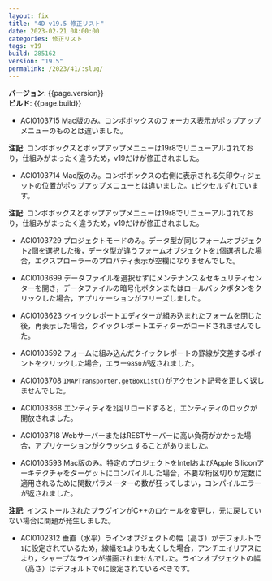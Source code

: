 ```yaml
---
layout: fix
title: "4D v19.5 修正リスト"
date: 2023-02-21 08:00:00
categories: 修正リスト
tags: v19 
build: 285162
version: "19.5"
permalink: /2023/41/:slug/
---
```


**バージョン**: {{page.version}}  
**ビルド**: {{page.build}} 


* ACI0103715 Mac版のみ。コンボボックスのフォーカス表示がポップアップメニューのものとは違いました。

**注記**: コンボボックスとポップアップメニューは19r8でリニューアルされており，仕組みがまったく違うため，v19だけが修正されました。

* ACI0103714 Mac版のみ。コンボボックスの右側に表示される矢印ウィジェットの位置がポップアップメニューとは違いました。`1`ピクセルずれています。

**注記**: コンボボックスとポップアップメニューは19r8でリニューアルされており，仕組みがまったく違うため，v19だけが修正されました。

* ACI0103729 プロジェクトモードのみ。データ型が同じフォームオブジェクト`2`個を選択した後，データ型が違うフォームオブジェクトを`1`個選択した場合，エクスプローラーのプロパティ表示が空欄になりませんでした。

* ACI0103699 データファイルを選択せずにメンテナンス＆セキュリティセンターを開き，データファイルの暗号化ボタンまたはロールバックボタンをクリックした場合，アプリケーションがフリーズしました。

* ACI0103623 クイックレポートエディターが組み込まれたフォームを閉じた後，再表示した場合，クイックレポートエディターがロードされませんでした。

* ACI0103592 フォームに組み込んだクイックレポートの罫線が交差するポイントをクリックした場合，エラー``9850``が返されました。
 
* ACI0103708 `IMAPTransporter.getBoxList()`がアクセント記号を正しく返しませんでした。

* ACI0103368 エンティティを`2`回リロードすると，エンティティのロックが開放されました。
 
* ACI0103718 WebサーバーまたはRESTサーバーに高い負荷がかかった場合，アプリケーションがクラッシュすることがありました。

* ACI0103593 Mac版のみ。特定のプロジェクトをIntelおよびApple Siliconアーキテクチャをターゲットにコンパイルした場合，不要な桁区切りが定数に適用されるために関数パラメーターの数が狂ってしまい，コンパイルエラーが返されました。

**注記**: インストールされたプラグインがC++のロケールを変更し，元に戻していない場合に問題が発生しました。

* ACI0102312 垂直（水平）ラインオブジェクトの幅（高さ）がデフォルトで`1`に設定されているため，線幅を`1`よりも太くした場合，アンチエイリアスにより，シャープなラインが描画されませんでした。ラインオブジェクトの幅（高さ）はデフォルトで`0`に設定されているべきです。
